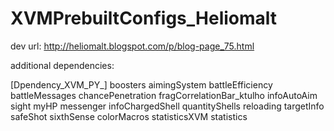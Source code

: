 # XVMPrebuiltConfigs_Heliomalt


dev url:
http://heliomalt.blogspot.com/p/blog-page_75.html




additional dependencies:

[Dpendency_XVM_PY_]
                        boosters
                        aimingSystem
                        battleEfficiency
                        battleMessages
                        chancePenetration
                        fragCorrelationBar_ktulho
                        infoAutoAim
                        sight
                        myHP
                        messenger
                        infoChargedShell
                        quantityShells
                        reloading
                        targetInfo
                        safeShot
                        sixthSense
                        colorMacros
                        statisticsXVM
                        statistics
